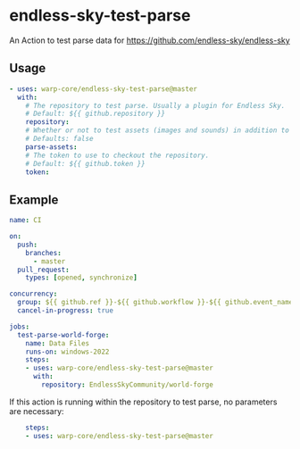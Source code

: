 # endless-sky-test-parse
An Action to test parse data for https://github.com/endless-sky/endless-sky

## Usage

```yaml
- uses: warp-core/endless-sky-test-parse@master
  with:
    # The repository to test parse. Usually a plugin for Endless Sky.
    # Default: ${{ github.repository }}
    repository:
	# Whether or not to test assets (images and sounds) in addition to data files.
	# Defaults: false
	parse-assets:
    # The token to use to checkout the repository.
    # Default: ${{ github.token }}
    token:
```

## Example

```yaml
name: CI

on:
  push:
    branches:
      - master
  pull_request:
    types: [opened, synchronize]

concurrency:
  group: ${{ github.ref }}-${{ github.workflow }}-${{ github.event_name }}
  cancel-in-progress: true

jobs:
  test-parse-world-forge:
    name: Data Files
    runs-on: windows-2022
    steps:
    - uses: warp-core/endless-sky-test-parse@master
      with:
        repository: EndlessSkyCommunity/world-forge
```

If this action is running within the repository to test parse, no parameters are necessary:

```yaml
    steps:
    - uses: warp-core/endless-sky-test-parse@master
```
